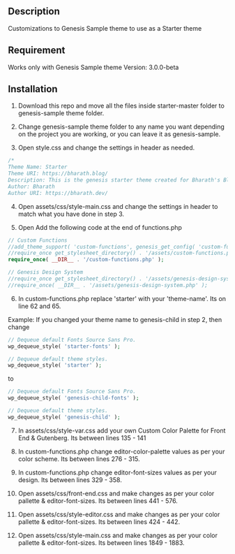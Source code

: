 ## Description

Customizations to Genesis Sample theme to use as a Starter theme

## Requirement

Works only with Genesis Sample theme Version: 3.0.0-beta

## Installation

1. Download this repo and move all the files inside starter-master folder to genesis-sample theme folder.

2. Change genesis-sample theme folder to any name you want depending on the project you are working, or you can leave it as genesis-sample.

3. Open style.css and change the settings in header as needed.

```css
/*
Theme Name: Starter
Theme URI: https://bharath.blog/
Description: This is the genesis starter theme created for Bharath's Blog.
Author: Bharath
Author URI: https://bharath.dev/
``` 

4. Open assets/css/style-main.css and change the settings in header to match what you have done in step 3.

5. Open Add the following code at the end of functions.php

```php
// Custom Functions
//add_theme_support( 'custom-functions', genesis_get_config( 'custom-functions' ) );
//require_once get_stylesheet_directory() . '/assets/custom-functions.php';
require_once( __DIR__ . '/custom-functions.php' );

// Genesis Design System
//require_once get_stylesheet_directory() . '/assets/genesis-design-system.php';
//require_once( __DIR__ . '/assets/genesis-design-system.php' );
``` 

6. In custom-functions.php replace 'starter' with your 'theme-name'. Its on line 62 and 65.

Example: If you changed your theme name to genesis-child in step 2, then change 

```php
// Dequeue default Fonts Source Sans Pro.
wp_dequeue_style( 'starter-fonts' );

// Dequeue default theme styles.
wp_dequeue_style( 'starter' );
``` 

to

```php
// Dequeue default Fonts Source Sans Pro.
wp_dequeue_style( 'genesis-child-fonts' );

// Dequeue default theme styles.
wp_dequeue_style( 'genesis-child' );
``` 

7. In assets/css/style-var.css add your own Custom Color Palette for Front End & Gutenberg. Its between lines 135 - 141

8. In custom-functions.php change editor-color-palette values as per your color scheme. Its between lines 276 - 315.

9. In custom-functions.php change editor-font-sizes values as per your design. Its between lines 329 - 358.

10. Open assets/css/front-end.css and make changes as per your color pallette & editor-font-sizes. Its between lines 441 - 576.

11. Open assets/css/style-editor.css and make changes as per your color pallette & editor-font-sizes. Its between lines 424 - 442.

12. Open assets/css/style-main.css and make changes as per your color pallette & editor-font-sizes. Its between lines 1849 - 1883.
